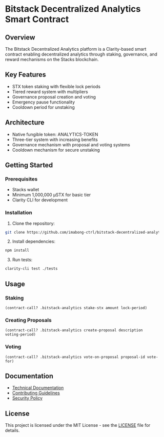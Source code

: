 # Bitstack Decentralized Analytics Smart Contract

## Overview

The Bitstack Decentralized Analytics platform is a Clarity-based smart contract enabling decentralized analytics through staking, governance, and reward mechanisms on the Stacks blockchain.

## Key Features

- STX token staking with flexible lock periods
- Tiered reward system with multipliers
- Governance proposal creation and voting
- Emergency pause functionality
- Cooldown period for unstaking

## Architecture

- Native fungible token: ANALYTICS-TOKEN
- Three-tier system with increasing benefits
- Governance mechanism with proposal and voting systems
- Cooldown mechanism for secure unstaking

## Getting Started

### Prerequisites

- Stacks wallet
- Minimum 1,000,000 µSTX for basic tier
- Clarity CLI for development

### Installation

1. Clone the repository:

```bash
git clone https://github.com/imabong-ctrl/bitstack-decentralized-analytics.git
```

2. Install dependencies:

```bash
npm install
```

3. Run tests:

```bash
clarity-cli test ./tests
```

## Usage

### Staking

```clarity
(contract-call? .bitstack-analytics stake-stx amount lock-period)
```

### Creating Proposals

```clarity
(contract-call? .bitstack-analytics create-proposal description voting-period)
```

### Voting

```clarity
(contract-call? .bitstack-analytics vote-on-proposal proposal-id vote-for)
```

## Documentation

- [Technical Documentation](./docs/technical.md)
- [Contributing Guidelines](./CONTRIBUTING.md)
- [Security Policy](./SECURITY.md)

## License

This project is licensed under the MIT License - see the [LICENSE](LICENSE) file for details.
